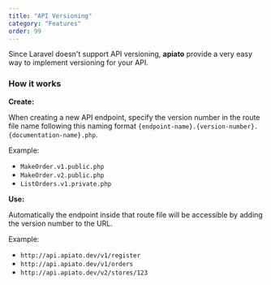 ```yaml
---
title: "API Versioning"
category: "Features"
order: 99
---
```


Since Laravel doesn't support API versioning, **apiato** provide a very easy way to implement versioning for your API.


### How it works

**Create:**

When creating a new API endpoint, specify the version number in the route file name following this naming format `{endpoint-name}.{version-number}.{documentation-name}.php`.

Example:

- `MakeOrder.v1.public.php`
- `MakeOrder.v2.public.php`
- `ListOrders.v1.private.php`

**Use:**

Automatically the endpoint inside that route file will be accessible by adding the version number to the URL.

Example: 

- `http://api.apiato.dev/v1/register`
- `http://api.apiato.dev/v1/orders`
- `http://api.apiato.dev/v2/stores/123`

